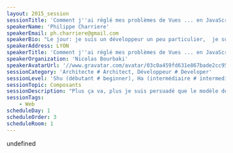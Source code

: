 ```yaml
---
layout: 2015_session
sessionTitle: 'Comment j''ai réglé mes problèmes de Vues ... en JavaScript'
speakerName: 'Philippe Charriere'
speakerEmail: ph.charriere@gmail.com
speakerBio: "Le jour: je suis un développeur un peu particulier,  je suis Responsable de communication pour un centre de R&D qui incube des startups (et plus particulièrement dans le monde de l'IOT).\nLa nuit: je deviens \"Golo Developer Advocate\" (Golo, le petit langage dynamique pour la JVM qui se fait incuber depuis peu chez Eclipse), mon rôle, évangéliser les geeks et former à Golo :)\nJ’ai aussi le plaisir d’être co-organisateur de la conférence Lyonnaise Mix-IT."
speakerAddress: LYON
speakerTitle: 'Comment j''ai réglé mes problèmes de Vues ... en JavaScript'
speakerOrganization: 'Nicolas Bourbaki'
speakerAvatarUrl: '//www.gravatar.com/avatar/03c0a459fd631e867bade2cc95517a4f?size=200&default=mm'
sessionCategory: 'Architecte # Architect, Développeur # Developer'
sessionLevel: 'Shu (débutant # beginner), Ha (intermédiaire # intermediate), Ri (avancé # advanced)'
sessionTopic: Composants
sessionDescription: "Plus ça va, plus je suis persuadé que le modèle de programmation par composant dans une application front-end (Javascript/HTML/CSS) est adapté et facilite la maintenance (voire même la réutilisation).  Je suis aussi persuadé qu'il est plus intéressant d'utiliser un framework pour une tâche spécifique (l'affichage par exemple) plutôt qu'un framework à tout faire.\n\nLe concept de directives Angular pour faire des \"custom tags\", ça m'allait bien, mais je n'avais besoin que de ça (Et Angular2 arrive). Mais maintenant ça me gène d'utiliser un framework \"en fin de vie\" (mais on en parlera tout de même).\n\nLes composants dans React, ça c'est de la balle! On peut maîtriser son code. Par contre du HTML (pseudo HTML) dans le corps d'une fonction Javascript, ça pique un peu les yeux, et les \"gens\" ne sont pas prêts (mais on en parlera tout de même).\n\nLes Web components de Polymer, là je suis à 2 doigts d'avoir trouvé mon Graal! Même si c'est un peu verbeux, et qu'il faut se downloader un nombre fichiers impressionnant pour que cela fonctionne, je retrouve ce sentiment de confort comme lorsque je faisait du Flex ou du SilverLight. Mais je ne suis pas encore arrivé à faire tout ce que je voulais avec (mais on en parlera tout de même).\n\nEt enfin, je suis \"tombé\" sur Riot [https://muut.com/riotjs/](https://muut.com/riotjs/), petit & léger (dans les 17k), sur des principes de base similaire à React (Virtual DOM) mais avec cette fois ci du javascript dans le HTML (plutôt que l'inverse) et 4 à 5 fois plus rapide que React, et surtout avec une courbe d'apprentissage très faible (en 1 journée, tu es spécialistes, en 2 jours, je ne t'explique même pas)\n\nJe vous montrerais donc à travers quelques démonstration et slides, comment utiliser Riot. Je présenterais ceci comme un \"mini-cours\":\n\n- Introduction, ma quête\n- La révélation: un custom tag en quelques secondes\n- Riot et les events\n- Riot et les données\n- Riot et les Observables (génialement simple)\n- Riot et les Mixins\n- Riot et le Router\n- Riot est agnostique : comment travailler avec jQuery, mais aussi Backbone  et autres librairies\n- Riot et Coffeescript\n- Riot et ECMAScript 2015 (aka ES6)\n\nOn peut imaginer que vous serez quasi opérationnels en Riot à la sortie de l'atelier :)"
sessionTags:
    - Web
scheduleDay: 1
scheduleOrder: 3
scheduleRoom: 1
---
```


undefined
